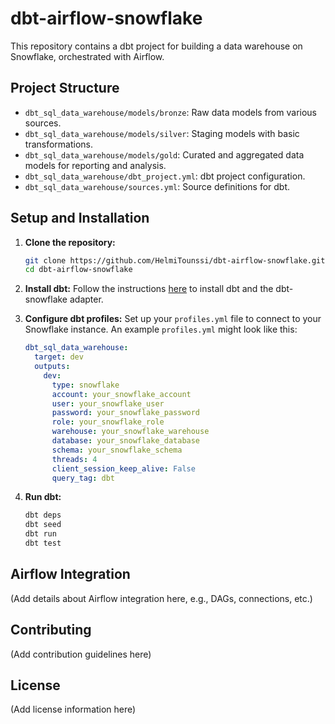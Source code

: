 # dbt-airflow-snowflake

This repository contains a dbt project for building a data warehouse on Snowflake, orchestrated with Airflow.

## Project Structure

- `dbt_sql_data_warehouse/models/bronze`: Raw data models from various sources.
- `dbt_sql_data_warehouse/models/silver`: Staging models with basic transformations.
- `dbt_sql_data_warehouse/models/gold`: Curated and aggregated data models for reporting and analysis.
- `dbt_sql_data_warehouse/dbt_project.yml`: dbt project configuration.
- `dbt_sql_data_warehouse/sources.yml`: Source definitions for dbt.

## Setup and Installation

1. **Clone the repository:**
   ```bash
   git clone https://github.com/HelmiTounssi/dbt-airflow-snowflake.git
   cd dbt-airflow-snowflake
   ```

2. **Install dbt:**
   Follow the instructions [here](https://docs.getdbt.com/docs/get-started/install-dbt) to install dbt and the dbt-snowflake adapter.

3. **Configure dbt profiles:**
   Set up your `profiles.yml` file to connect to your Snowflake instance. An example `profiles.yml` might look like this:

   ```yaml
   dbt_sql_data_warehouse:
     target: dev
     outputs:
       dev:
         type: snowflake
         account: your_snowflake_account
         user: your_snowflake_user
         password: your_snowflake_password
         role: your_snowflake_role
         warehouse: your_snowflake_warehouse
         database: your_snowflake_database
         schema: your_snowflake_schema
         threads: 4
         client_session_keep_alive: False
         query_tag: dbt
   ```

4. **Run dbt:**
   ```bash
   dbt deps
   dbt seed
   dbt run
   dbt test
   ```

## Airflow Integration

(Add details about Airflow integration here, e.g., DAGs, connections, etc.)

## Contributing

(Add contribution guidelines here)

## License

(Add license information here)
